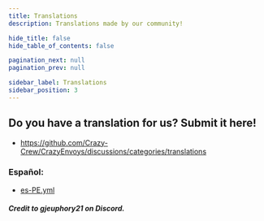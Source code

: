 ```yaml
---
title: Translations
description: Translations made by our community!

hide_title: false
hide_table_of_contents: false

pagination_next: null
pagination_prev: null

sidebar_label: Translations
sidebar_position: 3
---
```

## Do you have a translation for us? Submit it here!
* https://github.com/Crazy-Crew/CrazyEnvoys/discussions/categories/translations

### Español:
* [es-PE.yml](https://gist.github.com/ryderbelserion/1d60a318bf4ca733d71690a556facf66)
#### *Credit to gjeuphory21 on Discord.*
